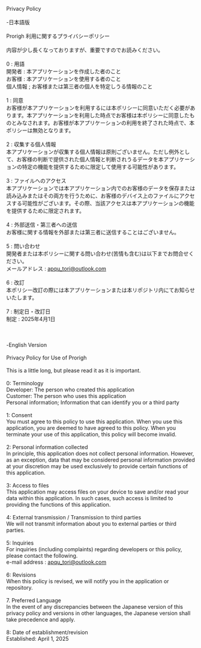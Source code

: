 Privacy Policy</br>
</br>
-日本語版</br>
</br>
Prorigh 利用に関するプライバシーポリシー</br>
</br>
内容が少し長くなっておりますが、重要ですのでお読みください。</br>
</br>
0 : 用語</br>
 開発者 : 本アプリケーションを作成した者のこと</br>
 お客様 : 本アプリケーションを使用する者のこと</br>
 個人情報 ; お客様または第三者の個人を特定しうる情報のこと</br>
</br>
1 : 同意</br>
 お客様が本アプリケーションを利用するには本ポリシーに同意いただく必要があります。本アプリケーションを利用した時点でお客様は本ポリシーに同意したものとみなされます。お客様が本アプリケーションの利用を終了された時点で、本ポリシーは無効となります。</br>
</br>
2 : 収集する個人情報</br>
 本アプリケーションが収集する個人情報は原則ございません。ただし例外として、お客様の判断で提供された個人情報と判断されうるデータを本アプリケーションの特定の機能を提供するために限定して使用する可能性があります。</br>
</br>
3 : ファイルへのアクセス</br>
 本アプリケーションでは本アプリケーション内でのお客様のデータを保存または読み込みまたはその両方を行うために、お客様のデバイス上のファイルにアクセスする可能性がございます。その際、当該アクセスは本アプリケーションの機能を提供するために限定されます。</br>
</br>
4 : 外部送信・第三者への送信</br>
 お客様に関する情報を外部または第三者に送信することはございません。</br>
</br>
5 : 問い合わせ</br>
 開発者または本ポリシーに関する問い合わせ(苦情も含む)は以下までお問合せください。</br>
メールアドレス : <a href="mailto:apqu_tori%40outlook.com">apqu_tori@outlook.com</a></br>
</br>
6 : 改訂</br>
 本ポリシー改訂の際には本アプリケーションまたは本リポジトリ内にてお知らせいたします。</br>
</br>
7 : 制定日・改訂日</br>
 制定 : 2025年4月1日</br>
</br>
</br>
</br>
-English Version</br>
 </br>
Privacy Policy for Use of Prorigh</br>
</br>
This is a little long, but please read it as it is important.</br>
</br>
0: Terminology</br>
Developer: The person who created this application</br>
Customer: The person who uses this application</br>
Personal information; Information that can identify you or a third party</br>
</br>
1: Consent</br>
You must agree to this policy to use this application. When you use this application, you are deemed to have agreed to this policy. When you terminate your use of this application, this policy will become invalid.</br>
</br>
2: Personal information collected</br>
In principle, this application does not collect personal information. However, as an exception, data that may be considered personal information provided at your discretion may be used exclusively to provide certain functions of this application.</br>
</br>
3: Access to files</br>
This application may access files on your device to save and/or read your data within this application. In such cases, such access is limited to providing the functions of this application.</br>
</br>
4: External transmission / Transmission to third parties</br>
We will not transmit information about you to external parties or third parties.</br>
</br>
5: Inquiries</br>
For inquiries (including complaints) regarding developers or this policy, please contact the following.</br>
e-mail address : <a href="mailto:apqu_tori%40outlook.com">apqu_tori@outlook.com</a></br>
</br>
6: Revisions</br>
When this policy is revised, we will notify you in the application or repository.</br>
</br>
7. Preferred Language</br>
In the event of any discrepancies between the Japanese version of this privacy policy and versions in other languages, the Japanese version shall take precedence and apply.</br>
</br>
8: Date of establishment/revision</br>
Established: April 1, 2025</br>
